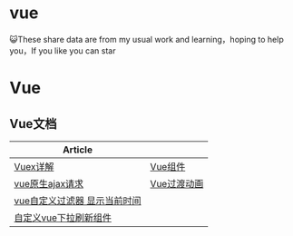 # vue
:smiley_cat:These share data are from my usual work and learning，hoping to help you，If you like you can star


# Vue

## Vue文档
| Article | |
| --------- | --------- |
|[Vuex详解](https://github.com/stjw7098/vue/issues/4)|[Vue组件](https://github.com/Wscats/vue-demo/issues/3)|
|[vue原生ajax请求](https://github.com/stjw7098/vue/issues/3)|[Vue过渡动画](https://github.com/Wscats/vue-demo/issues/9)|
|[vue自定义过滤器 显示当前时间](https://github.com/stjw7098/vue/issues/2)|
|[自定义vue下拉刷新组件](https://github.com/stjw7098/vue/issues/1)||

